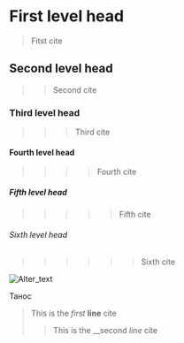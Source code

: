 # First level head
>Fitst cite
## Second level head
>>Second cite
### Third level head
>>>Third cite
#### Fourth level head
>>>>Fourth cite
##### Fifth level head
>>>>>Fifth cite
###### Sixth level head
>>>>>>Sixth cite




![Alter_text](https://www.zbrushcentral.com/uploads/default/optimized/4X/5/8/a/58a1d7bc3927faf711ae8af8c79c3c7e04efcdd2_2_1024x726.png)

Танос

>This is the *first* **line** cite
>>This is the __second _line_ cite